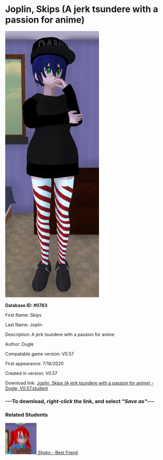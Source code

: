 # Joplin, Skips (A jerk tsundere with a passion for anime)

<img src="../../Files/Images/Joplin, Skips (A jerk tsundere with a passion for anime).png" title="Joplin, Skips (A jerk tsundere with a passion for anime) - Dugle, V0.57">

**Database ID: #0763**

First Name: Skips

Last Name: Joplin

Description: A jerk tsundere with a passion for anime

Author: Dugle

Compatable game version: V0.57

First appearance: 7/16/2020

Created in version: V0.57

Download link: <a href="https://raw.githubusercontent.com/Arbiter1223/Daigaku-Gurashi-Custom-Students/master/Files/Student%20Files/Joplin%2C%20Skips%20(A%20jerk%20tsundere%20with%20a%20passion%20for%20anime)%20-%20Dugle%2C%20V0.57.student">Joplin, Skips (A jerk tsundere with a passion for anime) - Dugle, V0.57.student</a>

### ---**To download, _right-click_ the link, and select _"Save as"_**---

### Related Students

<a href="Tange, Shoko (Skips' bff who also enjoys anime).md"><img src="../../Files/Thumbs/Tange, Shoko (Skips' bff who also enjoys anime).png" height="100" width="100" title="Tange, Shoko (Skips' bff who also enjoys anime) - Dugle, V0.57"></a><a href="Tange, Shoko (Skips' bff who also enjoys anime).md"> Shoko - Best friend</a>

